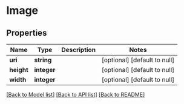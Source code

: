 # Image

## Properties
Name | Type | Description | Notes
------------ | ------------- | ------------- | -------------
**uri** | **string** |  | [optional] [default to null]
**height** | **integer** |  | [optional] [default to null]
**width** | **integer** |  | [optional] [default to null]

[[Back to Model list]](../README.md#documentation-for-models) [[Back to API list]](../README.md#documentation-for-api-endpoints) [[Back to README]](../README.md)


